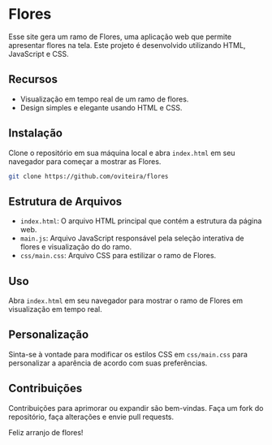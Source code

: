 # Flores

Esse site gera um ramo de Flores, uma aplicação web que permite apresentar flores na tela. Este projeto é desenvolvido utilizando HTML, JavaScript e CSS.

## Recursos
- Visualização em tempo real de um ramo de flores.
- Design simples e elegante usando HTML e CSS.

## Instalação
Clone o repositório em sua máquina local e abra `index.html` em seu navegador para começar a mostrar as Flores.

```bash
git clone https://github.com/oviteira/flores
```

## Estrutura de Arquivos
- `index.html`: O arquivo HTML principal que contém a estrutura da página web.
- `main.js`: Arquivo JavaScript responsável pela seleção interativa de flores e visualização do do ramo.
- `css/main.css`: Arquivo CSS para estilizar o ramo de Flores.

## Uso
Abra `index.html` em seu navegador para mostrar o ramo de Flores em visualização em tempo real.

## Personalização
Sinta-se à vontade para modificar os estilos CSS em `css/main.css` para personalizar a aparência de acordo com suas preferências.

## Contribuições
Contribuições para aprimorar ou expandir são bem-vindas. Faça um fork do repositório, faça alterações e envie pull requests.

Feliz arranjo de flores!
